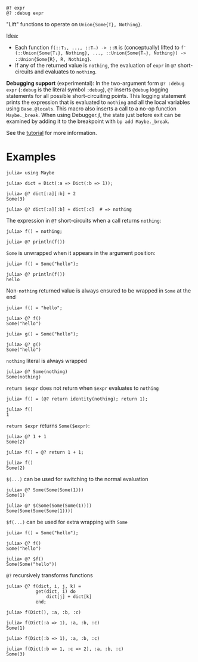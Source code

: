     @? expr
    @? :debug expr

"Lift" functions to operate on `Union{Some{T}, Nothing}`.

Idea:

* Each function `f(::T₁, ..., ::Tₙ) -> ::R` is (conceptually) lifted to
  `f′(::Union{Some{T₁}, Nothing}, ..., ::Union{Some{Tₙ}, Nothing})
  -> ::Union{Some{R}, R, Nothing}`.
* If any of the returned value is `nothing`, the evaluation of `expr`
  in `@?` short-circuits and evaluates to `nothing`.

**Debugging support** (experimental): In the two-argument form `@?
:debug expr` (`:debug` is the literal symbol `:debug`), `@?` inserts
`@debug` logging statements for all possible short-circuiting points.
This logging statement prints the expression that is evaluated to
`nothing` and all the local variables using `Base.@locals`.  This
macro also inserts a call to a no-op function `Maybe._break`.  When
using Debugger.jl, the state just before exit can be examined by
adding it to the breakpoint with `bp add Maybe._break`.

See the [tutorial](@ref) for more information.

# Examples
```jldoctest
julia> using Maybe

julia> dict = Dict(:a => Dict(:b => 1));

julia> @? dict[:a][:b] + 2
Some(3)

julia> @? dict[:a][:b] + dict[:c]  # => nothing
```

The expression in `@?` short-circuits when a call returns `nothing`:

```jldoctest; setup = :(using Maybe)
julia> f() = nothing;

julia> @? println(f())
```

`Some` is unwrapped when it appears in the argument position:

```jldoctest; setup = :(using Maybe)
julia> f() = Some("hello");

julia> @? println(f())
hello
```

Non-`nothing` returned value is always ensured to be wrapped in `Some`
at the end

```jldoctest; setup = :(using Maybe)
julia> f() = "hello";

julia> @? f()
Some("hello")

julia> g() = Some("hello");

julia> @? g()
Some("hello")
```

`nothing` literal is always wrapped

```jldoctest; setup = :(using Maybe)
julia> @? Some(nothing)
Some(nothing)
```

`return $expr` does not return when `$expr` evaluates to `nothing`

```jldoctest; setup = :(using Maybe)
julia> f() = (@? return identity(nothing); return 1);

julia> f()
1
```

`return $expr` returns `Some($expr)`:

```jldoctest; setup = :(using Maybe)
julia> @? 1 + 1
Some(2)

julia> f() = @? return 1 + 1;

julia> f()
Some(2)
```

`$(...)` can be used for switching to the normal evaluation

```jldoctest; setup = :(using Maybe)
julia> @? Some(Some(Some(1)))
Some(1)

julia> @? $(Some(Some(Some(1))))
Some(Some(Some(Some(1))))
```

`$f(...)` can be used for extra wrapping with `Some`

```jldoctest; setup = :(using Maybe)
julia> f() = Some("hello");

julia> @? f()
Some("hello")

julia> @? $f()
Some(Some("hello"))
```

`@?` recursively transforms functions

```jldoctest; setup = :(using Maybe)
julia> @? f(dict, i, j, k) =
           get(dict, i) do
               dict[j] + dict[k]
           end;

julia> f(Dict(), :a, :b, :c)

julia> f(Dict(:a => 1), :a, :b, :c)
Some(1)

julia> f(Dict(:b => 1), :a, :b, :c)

julia> f(Dict(:b => 1, :c => 2), :a, :b, :c)
Some(3)
```
